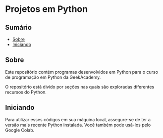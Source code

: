 # Projetos em Python

## Sumário

- [Sobre](#sobre)
- [Iniciando](#iniciando)

## Sobre <a name = "sobre"></a>

Este repositório contém programas desenvolvidos em Python para o curso de programação em Python da GeekAcademy.

O repositório está divido por seções nas quais são exploradas diferentes recursos do Python.

## Iniciando <a name = "iniciando"></a>

Para utilizar esses códigos em sua máquina local, assegure-se de ter a versão mais recente Python instalada. Você também pode usá-los pelo Google Colab.


